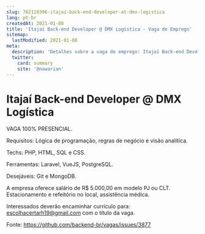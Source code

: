 ```yaml
---
slug: 782110396-itajai-back-end-developer-at-dmx-logistica
lang: pt-br
createdAt: 2021-01-08
title: 'Itajaí Back-end Developer @ DMX Logística - Vaga de Emprego'
sitemap:
  lastModified: 2021-01-08
meta:
  description: 'Detalhes sobre a vaga de emprego: Itajaí Back-end Developer @ DMX Logística'
  twitter:
    card: summary
    site: '@nawarian'
---
```


# Itajaí Back-end Developer @ DMX Logística

VAGA 100% PRESENCIAL.

Requisitos: Lógica de programação, regras de negócio e visão analítica. 

Techs: PHP, HTML, SQL e CSS. 

Ferramentas: Laravel, VueJS, PostgreSQL.

Desejáveis: Git e MongoDB. 

A empresa oferece salário de R$ 5.000,00 em modelo PJ ou CLT. Estacionamento e refeitório no local, assistência médica. 

Interessados deverão encaminhar currículo para: escolhacertarh19@gmail.com com o título da vaga.

Fonte: https://github.com/backend-br/vagas/issues/3877